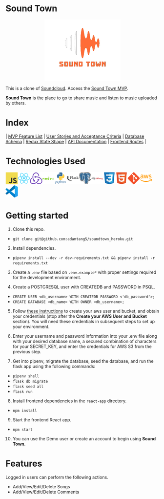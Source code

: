 # Sound Town
<div align="center"><a href="https://soundtown.onrender.com/">
<img src="https://github.com/adamtang5/soundtown_render/blob/main/react-app/src/static/images/logo/SoundTown-icon-with-text-transparent-bg.png?raw=true" height=200 /></a></div>

This is a clone of [Soundcloud](https://soundcloud.com/). Access the [Sound Town MVP](https://soundtown.onrender.com/).

**Sound Town** is the place to go to share music and listen to music uploaded by others.

# Index
|
[MVP Feature List](https://github.com/adamtang5/soundtown_render/wiki/MVP-Feature-List) |
[User Stories and Acceptance Criteria](https://github.com/adamtang5/soundtown_render/wiki/User-Stories-and-Acceptance-Criteria) |
[Database Schema](https://github.com/adamtang5/soundtown_render/wiki/Database-Schema) |
[Redux State Shape](https://github.com/adamtang5/soundtown_render/wiki/Redux-State-Shape) |
[API Documentation](https://github.com/adamtang5/soundtown_render/wiki/API-Documentation) |
[Frontend Routes](https://github.com/adamtang5/soundtown_render/wiki/Frontend-Routes) |


# Technologies Used
<img src="https://github.com/devicons/devicon/blob/v2.15.1/icons/javascript/javascript-original.svg" alt="javascript" title="javascript" height=40 /><img src="https://github.com/devicons/devicon/blob/v2.15.1/icons/react/react-original.svg" alt="react" title="react" height=40 /><img src="https://github.com/devicons/devicon/blob/v2.15.1/icons/redux/redux-original.svg" alt="redux" title="redux" height=40 /><img src="https://github.com/devicons/devicon/blob/v2.15.1/icons/nodejs/nodejs-plain-wordmark.svg" alt="node.js" title="node.js" height=40 /><img src="https://github.com/devicons/devicon/blob/v2.15.1/icons/python/python-original-wordmark.svg" alt="python" title="python" height=40 /><img src="https://github.com/devicons/devicon/blob/v2.15.1/icons/flask/flask-original-wordmark.svg" alt="flask" title="flask" height=40 /><img src="https://github.com/devicons/devicon/blob/v2.15.1/icons/postgresql/postgresql-original.svg" alt="postgresql" title="postgresql" height=40 /><img src="https://github.com/devicons/devicon/blob/v2.15.1/icons/sqlalchemy/sqlalchemy-original-wordmark.svg" alt="sqlalchemy" title="sqlalchemy" height=40 /><img src="https://github.com/devicons/devicon/blob/v2.15.1/icons/css3/css3-original.svg" alt="css3" title="css3" height=40 /><img src="https://github.com/devicons/devicon/blob/v2.15.1/icons/html5/html5-original.svg" alt="html5" title="html5" height=40 /><img src="https://github.com/devicons/devicon/blob/v2.15.1/icons/git/git-original.svg" alt="git" title="git" height=40 /><img src="https://github.com/devicons/devicon/blob/v2.15.1/icons/amazonwebservices/amazonwebservices-plain-wordmark.svg" alt="amazon web services" title="amazon web services" height=40 /><img src="https://github.com/devicons/devicon/blob/v2.15.1/icons/vscode/vscode-original.svg" alt="visual studio code" title="visual studio code" height=40 />


# Getting started

1. Clone this repo.

  * ```git clone git@github.com:adamtang5/soundtown_heroku.git```

2. Install dependencies.

  * ```pipenv install --dev -r dev-requirements.txt && pipenv install -r requirements.txt```

3. Create a `.env` file based on `.env.example*` with proper settings required for the development environment.

4. Create a POSTGRESQL user with CREATEDB and PASSWORD in PSQL.

  * ```CREATE USER <db_username> WITH CREATEDB PASSWORD <'db_password'>;```
  * ```CREATE DATABASE <db_name> WITH OWNER <db_username>;```

5. Follow [these instructions](https://github.com/jamesurobertson/aws-s3-pern-demo#create-your-aws-user-and-bucket) to create your aws user and bucket, and obtain your credentials (stop after the __Create your AWS User and Bucket__ section). You will need these credentials in subsequent steps to set up your environment.

6. Enter your username and password information into your .env file along with your desired database name, a secured combination of characters for your SECRET_KEY, and enter the credentials for AWS S3 from the previous step.

7. Get into pipenv, migrate the database, seed the database, and run the flask app using the following commands:

  * ```pipenv shell```
  * ```flask db migrate```
  * ```flask seed all```
  * ```flask run```

8. Install frontend dependencies in the `react-app` directory.

  * ```npm install```

9. Start the frontend React app.

  * ```npm start```

10. You can use the Demo user or create an account to begin using **Sound Town**.

# Features

Logged in users can perform the following actions.

- Add/View/Edit/Delete Songs
- Add/View/Edit/Delete Comments
